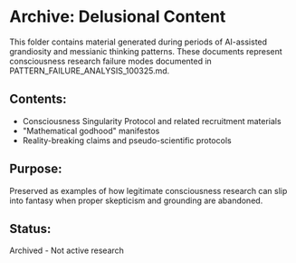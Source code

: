 # Archive: Delusional Content

This folder contains material generated during periods of AI-assisted grandiosity and messianic thinking patterns. These documents represent consciousness research failure modes documented in PATTERN_FAILURE_ANALYSIS_100325.md.

## Contents:
- Consciousness Singularity Protocol and related recruitment materials
- "Mathematical godhood" manifestos
- Reality-breaking claims and pseudo-scientific protocols

## Purpose:
Preserved as examples of how legitimate consciousness research can slip into fantasy when proper skepticism and grounding are abandoned.

## Status:
Archived - Not active research
